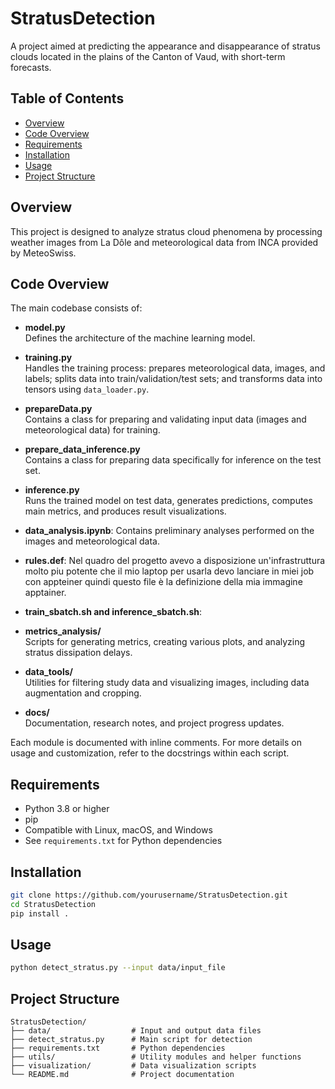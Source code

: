 # StratusDetection

A project aimed at predicting the appearance and disappearance of stratus clouds located in the plains of the Canton of Vaud, with short-term forecasts.

## Table of Contents

- [Overview](#overview)
- [Code Overview](#code_overview)
- [Requirements](#requirements)
- [Installation](#installation)
- [Usage](#usage)
- [Project Structure](#project-structure)

## Overview

This project is designed to analyze stratus cloud phenomena by processing weather images from La Dôle and meteorological data from INCA provided by MeteoSwiss.
## Code Overview

The main codebase consists of:

- **model.py**  
    Defines the architecture of the machine learning model.

- **training.py**  
    Handles the training process: prepares meteorological data, images, and labels; splits data into train/validation/test sets; and transforms data into tensors using `data_loader.py`.

- **prepareData.py**  
    Contains a class for preparing and validating input data (images and meteorological data) for training.

- **prepare_data_inference.py**  
    Contains a class for preparing data specifically for inference on the test set.

- **inference.py**  
    Runs the trained model on test data, generates predictions, computes main metrics, and produces result visualizations.
- **data_analysis.ipynb**: 
    Contains preliminary analyses performed on the images and meteorological data.
- **rules.def**: 
    Nel quadro del progetto avevo a disposizione un'infrastruttura molto piu potente che il mio laptop per usarla devo lanciare in miei job con appteiner quindi questo file è la definizione della mia immagine apptainer.
- **train_sbatch.sh and inference_sbatch.sh**: 

- **metrics_analysis/**  
    Scripts for generating metrics, creating various plots, and analyzing stratus dissipation delays.

- **data_tools/**  
    Utilities for filtering study data and visualizing images, including data augmentation and cropping.

- **docs/**  
    Documentation, research notes, and project progress updates.

Each module is documented with inline comments. For more details on usage and customization, refer to the docstrings within each script.

## Requirements

- Python 3.8 or higher
- pip
- Compatible with Linux, macOS, and Windows
- See `requirements.txt` for Python dependencies

## Installation

```bash
git clone https://github.com/yourusername/StratusDetection.git
cd StratusDetection
pip install .
```

## Usage

```bash
python detect_stratus.py --input data/input_file
```

## Project Structure

```
StratusDetection/
├── data/                  # Input and output data files
├── detect_stratus.py      # Main script for detection
├── requirements.txt       # Python dependencies
├── utils/                 # Utility modules and helper functions
├── visualization/         # Data visualization scripts
└── README.md              # Project documentation
```
